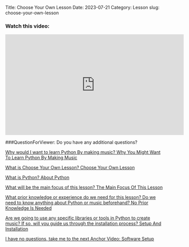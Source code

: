 Title: Choose Your Own Lesson
Date: 2023-07-21
Category: Lesson
slug: choose-your-own-lesson



### Watch this video:
<iframe width="560" height="315" src="https://www.youtube.com/embed/VideoURL: videlurl" title="YouTube video player" frameborder="0" allow="accelerometer; autoplay; clipboard-write; encrypted-media; gyroscope; picture-in-picture; web-share" allowfullscreen></iframe>

###QuestionForViewer: Do you have any additional questions?

[Why would I want to learn Python By making music? Why You Might Want To Learn Python By Making Music](why-you-might-want-to-learn-python-by-making-music.html)

[What is Choose Your Own Lesson? Choose Your Own Lesson](choose-your-own-lesson.html)

[What is Python? About Python](about-python.html)

[What will be the main focus of this lesson? The Main Focus Of This Lesson](the-main-focus-of-this-lesson.html)

[What prior knowledge or experience do we need for this lesson? Do we need to know anything about Python or music beforehand? No Prior Knowledge Is Needed](no-prior-knowledge-is-needed.html)

[Are we going to use any specific libraries or tools in Python to create music? If so, will you guide us through the installation process? Setup And Installation](setup-and-installation.html)

[I have no questions, take me to the next Anchor Video: Software Setup](software-setup.html)




